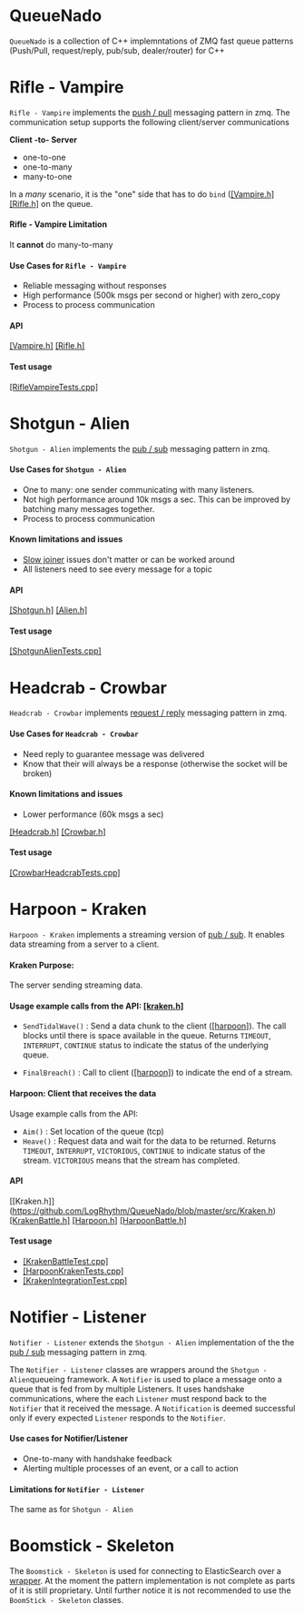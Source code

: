 QueueNado
=========

`QueueNado` is a collection of C++ implemntations of ZMQ fast queue patterns (Push/Pull, request/reply, pub/sub, dealer/router) for C++


# Rifle - Vampire
`Rifle - Vampire` implements the [push / pull](http://zguide.zeromq.org/page:all#Divide-and-Conquer) messaging pattern in zmq. The communication setup supports the following client/server communications

**Client -to- Server**
* one-to-one
* one-to-many
* many-to-one

In a *many* scenario, it is the "one" side that has to do ```bind``` ([[Vampire.h]](https://github.com/LogRhythm/QueueNado/blob/master/src/Vampire.h) [[Rifle.h]](https://github.com/LogRhythm/QueueNado/blob/master/src/Rifle.h) on the queue.
#### Rifle - Vampire Limitation
It **cannot** do many-to-many

#### Use Cases for `Rifle - Vampire`
* Reliable messaging without responses
* High performance (500k msgs per second or higher) with zero_copy
* Process to process communication

#### API
[[Vampire.h]](https://github.com/LogRhythm/QueueNado/blob/master/src/Vampire.h)
[[Rifle.h]](https://github.com/LogRhythm/QueueNado/blob/master/src/Rifle.h)

#### Test usage
[[RifleVampireTests.cpp]](https://github.com/LogRhythm/QueueNado/blob/master/test/RifleVampireTests.cpp)

# Shotgun - Alien
`Shotgun - Alien` implements the [pub / sub](http://zguide.zeromq.org/page:all#Getting-the-Message-Out) messaging pattern in zmq.

#### Use Cases for `Shotgun - Alien`
* One to many: one sender communicating with many listeners.
* Not high performance around 10k msgs a sec. This can be improved by batching many messages together.
* Process to process communication

#### Known limitations and issues
* [Slow joiner](http://zguide.zeromq.org/php:chapter5#Representing-State-as-Key-Value-Pairs) issues don't matter or can be worked around
* All listeners need to see every message for a topic

#### API
[[Shotgun.h]](https://github.com/LogRhythm/QueueNado/blob/master/src/Shotgun.h)
[[Alien.h]](https://github.com/LogRhythm/QueueNado/blob/master/src/Alien.h)

#### Test usage
[[ShotgunAlienTests.cpp]](https://github.com/LogRhythm/QueueNado/blob/master/test/ShotgunAlienTests.cpp)


# Headcrab - Crowbar
`Headcrab - Crowbar` implements [request / reply](http://zguide.zeromq.org/page:all#Ask-and-Ye-Shall-Receive) messaging pattern in zmq.

#### Use Cases for `Headcrab - Crowbar` 
* Need reply to guarantee message was delivered
* Know that their will always be a response (otherwise the socket will be broken)

#### Known limitations and issues
* Lower performance (60k msgs a sec)

[[Headcrab.h]](https://github.com/LogRhythm/QueueNado/blob/master/src/Headcrab.h)
[[Crowbar.h]](https://github.com/LogRhythm/QueueNado/blob/master/src/Crowbar.h)

#### Test usage
[[CrowbarHeadcrabTests.cpp]](https://github.com/LogRhythm/QueueNado/blob/master/test/CrowbarHeadcrabTests.cpp)


# Harpoon - Kraken
`Harpoon - Kraken` implements a streaming version of [pub / sub](http://zguide.zeromq.org/page:all#Getting-the-Message-Out). It enables  data streaming from a server to a client. 


#### Kraken Purpose:
The server sending streaming data.
#### Usage example calls from the API: [[kraken.h]](https://github.com/LogRhythm/QueueNado/blob/master/src/Kraken.h)

* `SendTidalWave()` : Send a data chunk to the client ([[harpoon]](https://github.com/LogRhythm/QueueNado/blob/master/src/Harpoon.h)). The call blocks until there is space available in the queue. Returns `TIMEOUT`, `INTERRUPT`, `CONTINUE` status to indicate the status of the underlying queue.

* `FinalBreach()` : Call to client ([[harpoon]](https://github.com/LogRhythm/QueueNado/blob/master/src/Harpoon.h)) to indicate the end of a stream.

#### Harpoon: Client that receives the data
Usage example calls from the API:
* `Aim()` : Set location of the queue (tcp)
* `Heave()` : Request data and wait for the data to be returned. Returns `TIMEOUT`, `INTERRUPT`, `VICTORIOUS`, `CONTINUE` to indicate status of the stream. `VICTORIOUS` means that the stream has completed.

#### API
[[Kraken.h]] (https://github.com/LogRhythm/QueueNado/blob/master/src/Kraken.h)
[[KrakenBattle.h]](https://github.com/LogRhythm/QueueNado/blob/master/src/KrakenBattle.h)
[[Harpoon.h]](https://github.com/LogRhythm/QueueNado/blob/master/src/Harpoon.h)
[[HarpoonBattle.h]](https://github.com/LogRhythm/QueueNado/blob/master/src/HarpoonBattle.h)

#### Test usage
* [[KrakenBattleTest.cpp]](https://github.com/LogRhythm/QueueNado/blob/master/test/KrakenBattleTest.cpp)
* [[HarpoonKrakenTests.cpp]](https://github.com/LogRhythm/QueueNado/blob/master/test/HarpoonKrakenTests.cpp)
* [[KrakenIntegrationTest.cpp]](https://github.com/LogRhythm/QueueNado/blob/master/test/KrakenIntegrationTest.cpp)


# Notifier - Listener
`Notifier - Listener` extends the `Shotgun - Alien` implementation of the  the [pub / sub](http://zguide.zeromq.org/page:all#Getting-the-Message-Out) messaging pattern in zmq.

The `Notifier - Listener` classes are  wrappers around the `Shotgun - Alien`queueing framework. A `Notifier` is used to place a message onto a queue that is fed from by multiple Listeners. It uses handshake communications, where the each `Listener` must respond back to the `Notifier` that it received the message. A `Notification` is deemed successful only if every expected `Listener` responds to the `Notifier`. 

#### Use cases for Notifier/Listener
* One-to-many with handshake feedback
* Alerting multiple processes of an event, or a call to action

#### Limitations for `Notifier - Listener`
The same as for `Shotgun - Alien`

# Boomstick - Skeleton
The `Boomstick - Skeleton` is used for connecting to ElasticSearch over a [wrapper](https://github.com/LogRhythm/transport-zeromq). At the moment the pattern implementation is not complete as parts of it is still proprietary. Until further notice it is not recommended to use the `BoomStick - Skeleton` classes. 




